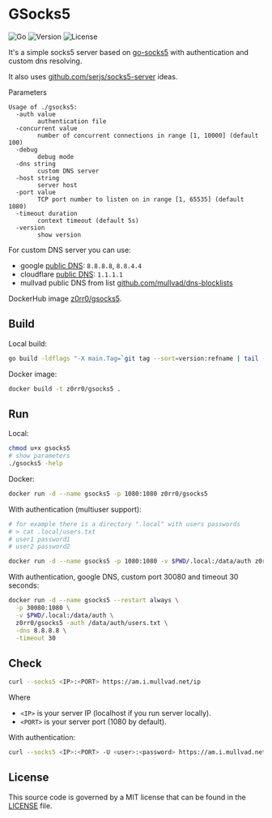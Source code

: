 # GSocks5

![Go](https://github.com/z0rr0/gsocks5/workflows/Go/badge.svg)
![Version](https://img.shields.io/github/tag/z0rr0/gsocks5.svg)
![License](https://img.shields.io/github/license/z0rr0/gsocks5.svg)

It's a simple socks5 server based on [go-socks5](https://github.com/armon/go-socks5)
with authentication and custom dns resolving.

It also uses [github.com/serjs/socks5-server](https://github.com/serjs/socks5-server) ideas.

Parameters

```
Usage of ./gsocks5:
  -auth value
        authentication file
  -concurrent value
        number of concurrent connections in range [1, 10000] (default 100)
  -debug
        debug mode
  -dns string
        custom DNS server
  -host string
        server host
  -port value
        TCP port number to listen on in range [1, 65535] (default 1080)
  -timeout duration
        context timeout (default 5s)
  -version
        show version
```

For custom DNS server you can use:

- google [public DNS](https://developers.google.com/speed/public-dns/): `8.8.8.8`, `8.8.4.4`
- cloudflare [public DNS](https://www.cloudflare.com/learning/dns/what-is-1.1.1.1/): `1.1.1.1`
- mullvad public DNS from list [github.com/mullvad/dns-blocklists](https://github.com/mullvad/dns-blocklists#custom-dns-entries)

DockerHub image [z0rr0/gsocks5](https://hub.docker.com/repository/docker/z0rr0/gsocks5).

## Build

Local build:

```sh
go build -ldflags "-X main.Tag=`git tag --sort=version:refname | tail -1`" .
```

Docker image:

```sh
docker build -t z0rr0/gsocks5 .
```

## Run

Local:

```sh
chmod u+x gsocks5
# show parameters
./gsocks5 -help
```

Docker:

```sh
docker run -d --name gsocks5 -p 1080:1080 z0rr0/gsocks5
```

With authentication (multiuser support):

```sh
# for example there is a directory ".local" with users passwords
# > cat .local/users.txt
# user1 password1
# user2 password2

docker run -d --name gsocks5 -p 1080:1080 -v $PWD/.local:/data/auth z0rr0/gsocks5 -auth /data/auth/users.txt
```

With authentication, google DNS, custom port 30080 and timeout 30 seconds:

```sh
docker run -d --name gsocks5 --restart always \
  -p 30080:1080 \
  -v $PWD/.local:/data/auth \
  z0rr0/gsocks5 -auth /data/auth/users.txt \
  -dns 8.8.8.8 \
  -timeout 30
````

## Check

```sh
curl --socks5 <IP>:<PORT> https://am.i.mullvad.net/ip
```

Where

- `<IP>` is your server IP (localhost if you run server locally).
- `<PORT>` is your server port (1080 by default).

With authentication:

```sh
curl --socks5 <IP>:<PORT> -U <user>:<password> https://am.i.mullvad.net/ip
```

## License

This source code is governed by a MIT license that can be found
in the [LICENSE](https://github.com/z0rr0/gsocks5/blob/main/LICENSE) file.
